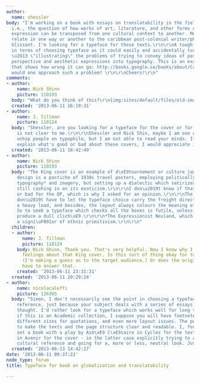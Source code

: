 ```yaml
---
author:
  name: shessler
body: "I'm working on a book with essays on translatability in the field of aesthetics,
  i.e., the question of how works of art, literature, and other forms of aesthetic
  expression can be transposed from one cultural context to another. Most of the texts
  relate in one way or another to the caribbean post-colonial writer/philosopher \xC9douard
  Glissant. I'm looking for a typeface for these texts.\r\n\r\nA tough nut to crack
  in terms of choosing typeface as it could easily and accidentally turn into exoticism
  \u2013 \"illustrating\" the problems of trying to convey ideas of post-colonial
  perspective and aesthetic expressions into typography. This is an example of  cover
  that shows how wrong it can go: http://books.google.se/books/about/Caribbean_Discourse.html?id=4NJkQLa2LgsC&redir_esc=y\r\n\r\nHow
  would one approach such a problem? \r\n\r\nCheers!\r\n"
comments:
- author:
    name: Nick Shinn
    picture: 110193
  body: "What do you think of this?\r\n[img:sites/default/files/old-images/cover_4066.jpeg]\r\nhttp://www.randomhouse.ca/books/93028/the-inconvenient-indian-by-thomas-king"
  created: '2013-06-11 16:19:31'
- author:
    name: J. Tillman
    picture: 118124
  body: "Shessler, are you looking for a typeface for the cover or for the text? This
    is not clear to me.\r\n\r\nShessler and Nick Shin, maybe I am one on the few graphically
    unhip people on typophile, but I am not able to read your minds. If you could
    explain what's good or bad about these covers, I would appreciate it."
  created: '2013-06-11 18:42:49'
- author:
    name: Nick Shinn
    picture: 110193
  body: "The King cover is an example of d\xE9tournement or culture jamming.\r\nIts
    design is a pastiche of 1930s travel posters, employing politically incorrect
    typography* and imagery, but setting up a dialectic which satirizes it, while
    still cashing in on its exoticism.\r\n\r\nI don\u2019t know if that\u2019s good
    or bad for the OP, which is why I asked for an opinion.\r\n\r\nThe point is, you
    don\u2019t have to let the typeface choice carry the freight directly. That\u2019s
    a heavy load, and besides, the layout always colours the meaning of the type.
    So to seek a typeface which checks all the boxes is futile, unless you want to
    produce a dull clich\xE9.\r\n\r\n*The Expressionist Neuland, which has become
    a signi\uFB01er of ethnic primitivism.\r\n\r\n"
  children:
  - author:
      name: J. Tillman
      picture: 118124
    body: Nick Shinn, Thank you. That's very helpful. Now I know why I had those mixed
      feelings about that King cover. Is this sort of thing okay for today's intellectuals?
      (I'm making a guess as to the target audience.) Or does the original poster
      have to answer that.
    created: '2013-06-11 23:31:31'
  created: '2013-06-11 20:29:24'
- author:
    name: nicolacaleffi
    picture: 126385
  body: "Simon, I don't necessarily see the point in choosing a typeface for its \"ethnic\"
    reference, just because your subject deals with a series of essays linked to post-colonial
    thought. I'd rather look for a typeface which works well for long text settings;
    if this is an Academic collection, I suppose you will have footnotes, small caps,
    different sizes for quotations, and even more layout issues. The point is trying
    to make the texts and the page structure clear and readable. I, for example, once
    set a book with a play by Aim\xE9 C\xE9saire in Cycles for the text settings and
    in Avenir for the cover - in the latter case explicitly trying to avoid any specific
    cultural reference and going for a, more or less, neutral look. Just my two cents..."
  created: '2013-06-13 14:42:27'
date: '2013-06-11 09:37:22'
node_type: forum
title: Typeface for book on globalization and translatability

---
```


